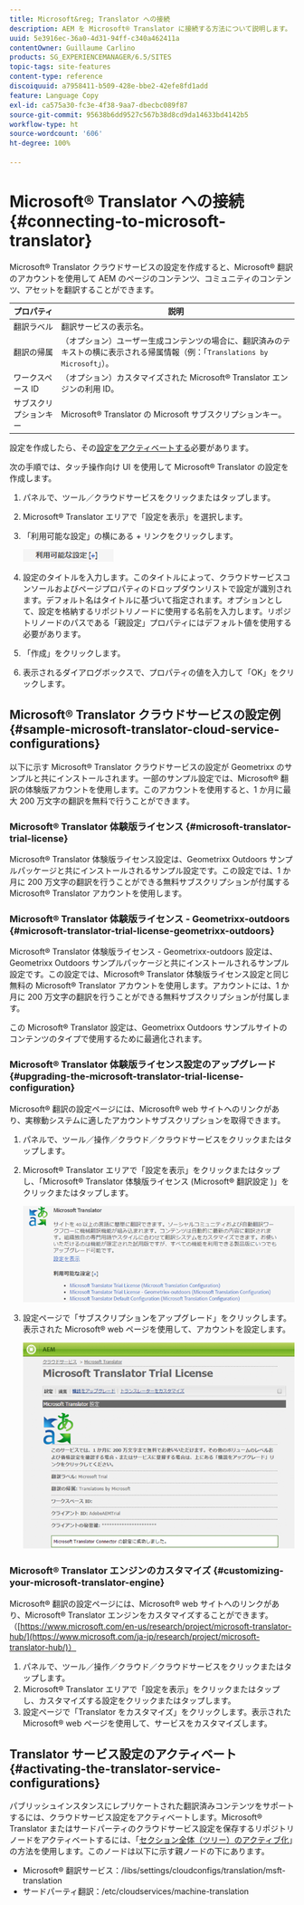 ```yaml
---
title: Microsoft&reg; Translator への接続
description: AEM を Microsoft® Translator に接続する方法について説明します。
uuid: 5e3916ec-36a0-4d31-94ff-c340a462411a
contentOwner: Guillaume Carlino
products: SG_EXPERIENCEMANAGER/6.5/SITES
topic-tags: site-features
content-type: reference
discoiquuid: a7958411-b509-428e-bbe2-42efe8fd1add
feature: Language Copy
exl-id: ca575a30-fc3e-4f38-9aa7-dbecbc089f87
source-git-commit: 95638b6dd9527c567b38d8cd9da14633bd4142b5
workflow-type: ht
source-wordcount: '606'
ht-degree: 100%

---
```


# Microsoft® Translator への接続{#connecting-to-microsoft-translator}

Microsoft® Translator クラウドサービスの設定を作成すると、Microsoft® 翻訳のアカウントを使用して AEM のページのコンテンツ、コミュニティのコンテンツ、アセットを翻訳することができます。

| プロパティ | 説明 |
|---|---|
| 翻訳ラベル | 翻訳サービスの表示名。 |
| 翻訳の帰属 | （オプション）ユーザー生成コンテンツの場合に、翻訳済みのテキストの横に表示される帰属情報（例：「`Translations by Microsoft`」）。 |
| ワークスペース ID | （オプション）カスタマイズされた Microsoft® Translator エンジンの利用 ID。 |
| サブスクリプションキー | Microsoft® Translator の Microsoft サブスクリプションキー。 |

設定を作成したら、その[設定をアクティベートする](/help/sites-administering/tc-msconf.md#activating-the-translator-service-configurations)必要があります。

次の手順では、タッチ操作向け UI を使用して Microsoft® Translator の設定を作成します。

1. パネルで、ツール／クラウドサービスをクリックまたはタップします。
1. Microsoft® Translator エリアで「設定を表示」を選択します。
1. 「利用可能な設定」の横にある + リンクをクリックします。

   ![chlimage_1-382](assets/chlimage_1-382.png)

1. 設定のタイトルを入力します。このタイトルによって、クラウドサービスコンソールおよびページプロパティのドロップダウンリストで設定が識別されます。デフォルト名はタイトルに基づいて指定されます。オプションとして、設定を格納するリポジトリノードに使用する名前を入力します。リポジトリノードのパスである「親設定」プロパティにはデフォルト値を使用する必要があります。
1. 「作成」をクリックします。
1. 表示されるダイアログボックスで、プロパティの値を入力して「OK」をクリックします。

## Microsoft® Translator クラウドサービスの設定例 {#sample-microsoft-translator-cloud-service-configurations}

以下に示す Microsoft® Translator クラウドサービスの設定が Geometrixx のサンプルと共にインストールされます。一部のサンプル設定では、Microsoft® 翻訳の体験版アカウントを使用します。このアカウントを使用すると、1 か月に最大 200 万文字の翻訳を無料で行うことができます。

### Microsoft® Translator 体験版ライセンス {#microsoft-translator-trial-license}

Microsoft® Translator 体験版ライセンス設定は、Geometrixx Outdoors サンプルパッケージと共にインストールされるサンプル設定です。この設定では、1 か月に 200 万文字の翻訳を行うことができる無料サブスクリプションが付属する Microsoft® Translator アカウントを使用します。

### Microsoft® Translator 体験版ライセンス - Geometrixx-outdoors {#microsoft-translator-trial-license-geometrixx-outdoors}

Microsoft® Translator 体験版ライセンス - Geometrixx-outdoors 設定は、Geometrixx Outdoors サンプルパッケージと共にインストールされるサンプル設定です。この設定では、Microsoft® Translator 体験版ライセンス設定と同じ無料の Microsoft® Translator アカウントを使用します。アカウントには、1 か月に 200 万文字の翻訳を行うことができる無料サブスクリプションが付属します。

この Microsoft® Translator 設定は、Geometrixx Outdoors サンプルサイトのコンテンツのタイプで使用するために最適化されます。

### Microsoft® Translator 体験版ライセンス設定のアップグレード {#upgrading-the-microsoft-translator-trial-license-configuration}

Microsoft® 翻訳の設定ページには、Microsoft® web サイトへのリンクがあり、実稼動システムに適したアカウントサブスクリプションを取得できます。

1. パネルで、ツール／操作／クラウド／クラウドサービスをクリックまたはタップします。
1. Microsoft® Translator エリアで「設定を表示」をクリックまたはタップし、「Microsoft® Translator 体験版ライセンス (Microsoft® 翻訳設定 )」をクリックまたはタップします。

   ![chlimage_1-383](assets/chlimage_1-383.png)

1. 設定ページで「サブスクリプションをアップグレード」をクリックします。表示された Microsoft® web ページを使用して、アカウントを設定します。

   ![chlimage_1-384](assets/chlimage_1-384.png)

### Microsoft® Translator エンジンのカスタマイズ {#customizing-your-microsoft-translator-engine}

Microsoft® 翻訳の設定ページには、Microsoft® web サイトへのリンクがあり、Microsoft® Translator エンジンをカスタマイズすることができます。（[https://www.microsoft.com/en-us/research/project/microsoft-translator-hub/](https://www.microsoft.com/ja-jp/research/project/microsoft-translator-hub/)）

1. パネルで、ツール／操作／クラウド／クラウドサービスをクリックまたはタップします。
1. Microsoft® Translator エリアで「設定を表示」をクリックまたはタップし、カスタマイズする設定をクリックまたはタップします。
1. 設定ページで「Translator をカスタマイズ」をクリックします。表示された Microsoft® web ページを使用して、サービスをカスタマイズします。

## Translator サービス設定のアクティベート {#activating-the-translator-service-configurations}

パブリッシュインスタンスにレプリケートされた翻訳済みコンテンツをサポートするには、クラウドサービス設定をアクティベートします。Microsoft® Translator またはサードパーティのクラウドサービス設定を保存するリポジトリノードをアクティベートするには、「[セクション全体（ツリー）のアクティブ化](/help/sites-authoring/publishing-pages.md#publishing-and-unpublishing-a-tree)」の方法を使用します。このノードは以下に示す親ノードの下にあります。

* Microsoft® 翻訳サービス：/libs/settings/cloudconfigs/translation/msft-translation
* サードパーティ翻訳：/etc/cloudservices/machine-translation
